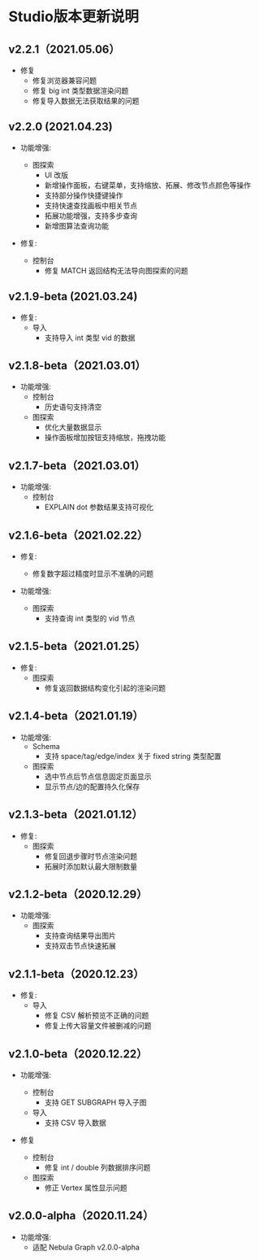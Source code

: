 # Studio版本更新说明
## v2.2.1（2021.05.06）

- 修复
  - 修复浏览器兼容问题
  - 修复 big int 类型数据渲染问题
  - 修复导入数据无法获取结果的问题

## v2.2.0 (2021.04.23)

- 功能增强:
  - 图探索
    - UI 改版
    - 新增操作面板，右键菜单，支持缩放、拓展、修改节点颜色等操作
    - 支持部分操作快捷键操作
    - 支持快速查找画板中相关节点
    - 拓展功能增强，支持多步查询
    - 新增图算法查询功能

- 修复: 
  - 控制台
    - 修复 MATCH 返回结构无法导向图探索的问题

## v2.1.9-beta (2021.03.24)

- 修复:
  - 导入
    - 支持导入 int 类型 vid 的数据

## v2.1.8-beta（2021.03.01）

- 功能增强:
  - 控制台
    - 历史语句支持清空
  - 图探索
    - 优化大量数据显示
    - 操作面板增加按钮支持缩放，拖拽功能

## v2.1.7-beta（2021.03.01）

- 功能增强:
  - 控制台
    - EXPLAIN dot 参数结果支持可视化

## v2.1.6-beta（2021.02.22）
- 修复:
  - 修复数字超过精度时显示不准确的问题

- 功能增强:
  - 图探索
    - 支持查询 int 类型的 vid 节点

## v2.1.5-beta（2021.01.25）

- 修复:
  - 图探索
    - 修复返回数据结构变化引起的渲染问题

## v2.1.4-beta（2021.01.19）

- 功能增强:
  - Schema
    - 支持 space/tag/edge/index 关于 fixed string 类型配置
  - 图探索
    - 选中节点后节点信息固定页面显示
    - 显示节点/边的配置持久化保存


## v2.1.3-beta（2021.01.12）

- 修复:
  - 图探索
    - 修复回退步骤时节点渲染问题
    - 拓展时添加默认最大限制数量

## v2.1.2-beta（2020.12.29）

- 功能增强:
  - 图探索
    - 支持查询结果导出图片
    - 支持双击节点快速拓展

## v2.1.1-beta（2020.12.23）

- 修复:
  - 导入
    - 修复 CSV 解析预览不正确的问题
    - 修复上传大容量文件被删减的问题

## v2.1.0-beta（2020.12.22）

- 功能增强:
  - 控制台
    - 支持 GET SUBGRAPH 导入子图
  - 导入
    - 支持 CSV 导入数据

- 修复
  - 控制台
    - 修复 int / double 列数据排序问题
  - 图探索
    - 修正 Vertex 属性显示问题

## v2.0.0-alpha（2020.11.24）

- 功能增强:
  - 适配 Nebula Graph v2.0.0-alpha
